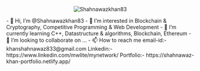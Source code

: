 <p align="center"> <img src="https://komarev.com/ghpvc/?username=Shahnawazkhan83&label=Profile%20views&color=blue&style=for-the-badge&base=10000" alt="Shahnawazkhan83" /> </p>
- 👋 Hi, I’m @Shahnawazkhan83
- 👀 I’m interested in Blockchain & Cryptography, Competitive Programming & Web Development
- 🌱 I’m currently learning C++, Datastructure & algorithms, Blockchain, Ethereum 
- 💞️ I’m looking to collaborate on ...
- 📫 How to reach me email-id:- khanshahnawaz833@gmail.com 
                     Linkedin:- https://www.linkedin.com/mwlite/mynetwork/ 
                     Portfolio:- https://shahnawaz-khan-portfolio.netlify.app/



<!---
Shahnawazkhan83/Shahnawazkhan83 is a ✨ special ✨ repository because its `README.md` (this file) appears on your GitHub profile.
You can click the Preview link to take a look at your changes.
--->
